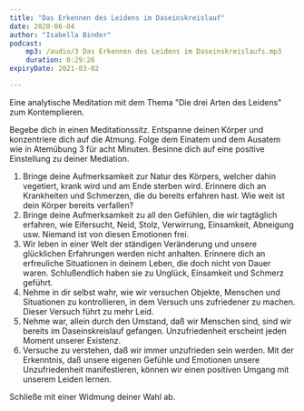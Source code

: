 ```yaml
---
title: "Das Erkennen des Leidens im Daseinskreislauf"
date: 2020-06-04
author: "Isabella Binder"
podcast:
    mp3: /audio/3 Das Erkennen des Leidens im Daseinskreislaufs.mp3
    duration: 0:29:26
expiryDate: 2021-03-02

---
```


Eine analytische Meditation mit dem Thema "Die drei Arten des Leidens" zum Kontemplieren.

Begebe dich in einen Meditationssitz. Entspanne deinen Körper und konzentriere dich auf die Atmung. Folge dem Einatem und dem Ausatem wie in Atemübung 3 für acht Minuten.
Besinne dich auf eine positive Einstellung zu deiner Mediation.

1.	Bringe deine Aufmerksamkeit zur Natur des Körpers, welcher dahin vegetiert, krank wird und am Ende sterben wird. Erinnere dich an Krankheiten und Schmerzen, die du bereits erfahren hast. Wie weit ist dein Körper bereits verfallen?
2.	Bringe deine Aufmerksamkeit zu all den Gefühlen, die wir tagtäglich erfahren, wie Eifersucht, Neid, Stolz, Verwirrung, Einsamkeit, Abneigung usw. Niemand ist von diesen Emotionen frei.
3.	Wir leben in einer Welt der ständigen Veränderung und unsere glücklichen Erfahrungen werden nicht anhalten. Erinnere dich an erfreuliche Situationen in deinem Leben, die doch nicht von Dauer waren. Schlußendlich haben sie zu Unglück, Einsamkeit und Schmerz geführt.
4.	Nehme in dir selbst wahr, wie wir versuchen Objekte, Menschen und Situationen zu kontrollieren, in dem Versuch uns zufriedener zu machen. Dieser Versuch führt zu mehr Leid.
5.	Nehme war, allein durch den Umstand, daß wir Menschen sind, sind wir bereits im Daseinskreislauf gefangen. Unzufriedenheit erscheint jeden Moment unserer Existenz.
6.	Versuche zu verstehen, daß wir immer unzufrieden sein werden. Mit der Erkenntnis, daß unsere eigenen Gefühle und Emotionen unsere Unzufriedenheit manifestieren, können wir einen positiven Umgang mit unserem Leiden lernen.


Schließe mit einer Widmung deiner Wahl ab.
